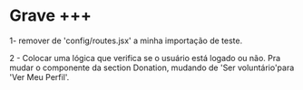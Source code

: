 # Grave +++

 1- remover de 'config/routes.jsx' a minha importação de teste.

2 - Colocar uma lógica que verifica se o usuário está logado ou não. Pra mudar o componente da section Donation, mudando de 'Ser voluntário'para 'Ver Meu Perfil'.